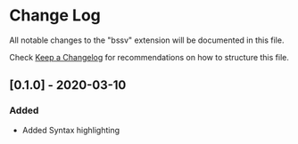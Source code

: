 # Change Log

All notable changes to the "bssv" extension will be documented in this file.

Check [Keep a Changelog](http://keepachangelog.com/) for recommendations on how to structure this file.

## [0.1.0] - 2020-03-10

### Added

- Added Syntax highlighting
